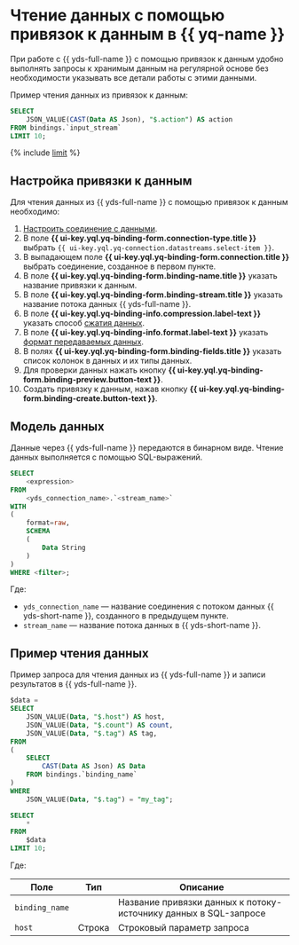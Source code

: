 # Чтение данных с помощью привязок к данным в {{ yq-name }}

При работе с {{ yds-full-name }} с помощью привязок к данным удобно выполнять запросы к хранимым данным на регулярной основе без необходимости указывать все детали работы с этими данными.

Пример чтения данных из привязок к данным:

```sql
SELECT
    JSON_VALUE(CAST(Data AS Json), "$.action") AS action
FROM bindings.`input_stream`
LIMIT 10;
```

{% include [limit](../_includes/select-limit.md) %}

## Настройка привязки к данным

Для чтения данных из {{ yds-full-name }} c помощью привязок к данным необходимо:

1. [Настроить соединение с данными](./data-streams.md#create_connection).
1. В поле **{{ ui-key.yql.yq-binding-form.connection-type.title }}** выбрать `{{ ui-key.yql.yq-connection.datastreams.select-item }}`.
1. В выпадающем поле **{{ ui-key.yql.yq-binding-form.connection.title }}** выбрать соединение, созданное в первом пункте.
1. В поле **{{ ui-key.yql.yq-binding-form.binding-name.title }}** указать название привязки к данным.
1. В поле **{{ ui-key.yql.yq-binding-form.binding-stream.title }}** указать название потока данных {{ yds-full-name }}.
1. В поле **{{ ui-key.yql.yq-binding-info.compression.label-text }}** указать способ [сжатия данных](formats.md#compression).
1. В поле **{{ ui-key.yql.yq-binding-info.format.label-text }}** указать [формат передаваемых данных](formats.md#formats).
1. В полях **{{ ui-key.yql.yq-binding-form.binding-fields.title }}** указать список колонок в данных и их типы данных.
1. Для проверки данных нажать кнопку **{{ ui-key.yql.yq-binding-form.binding-preview.button-text }}**.
1. Создать привязку к данным, нажав кнопку **{{ ui-key.yql.yq-binding-form.binding-create.button-text }}**.

## Модель данных

Данные через {{ yds-full-name }} передаются в бинарном виде. Чтение данных выполняется с помощью SQL-выражений. 

```sql
SELECT 
    <expression> 
FROM 
    <yds_connection_name>.`<stream_name>`
WITH
(
    format=raw,
    SCHEMA 
    (
        Data String
    )
)
WHERE <filter>;
```

Где:

- `yds_connection_name` — название соединения с потоком данных {{ yds-short-name }}, созданного в предыдущем пункте.
- `stream_name` — название потока данных в {{ yds-short-name }}.

## Пример чтения данных

Пример запроса для чтения данных из {{ yds-full-name }} и записи результатов в {{ yds-full-name }}.

```sql
$data = 
SELECT 
    JSON_VALUE(Data, "$.host") AS host,
    JSON_VALUE(Data, "$.count") AS count,
    JSON_VALUE(Data, "$.tag") AS tag,    
FROM 
(
    SELECT
        CAST(Data AS Json) AS Data
    FROM bindings.`binding_name`
)
WHERE 
    JSON_VALUE(Data, "$.tag") = "my_tag";

SELECT 
    * 
FROM 
    $data
LIMIT 10;    
```

Где:

|Поле|Тип|Описание|
|--|---|---|
|`binding_name`| |Название привязки данных к потоку-источнику данных в SQL-запросе|
|`host`|Строка|Строковый параметр запроса|
